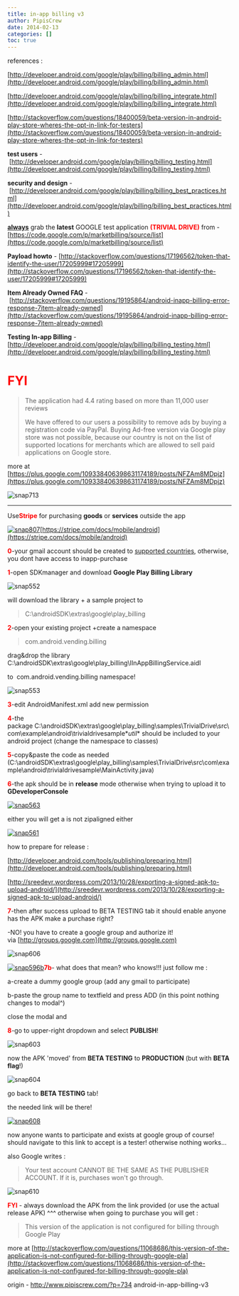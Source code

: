 ```yaml
---
title: in-app billing v3
author: PipisCrew
date: 2014-02-13
categories: []
toc: true
---
```


references :

[http://developer.android.com/google/play/billing/billing_admin.html](http://developer.android.com/google/play/billing/billing_admin.html)

[http://developer.android.com/google/play/billing/billing_integrate.html](http://developer.android.com/google/play/billing/billing_integrate.html)

[http://stackoverflow.com/questions/18400059/beta-version-in-android-play-store-wheres-the-opt-in-link-for-testers](http://stackoverflow.com/questions/18400059/beta-version-in-android-play-store-wheres-the-opt-in-link-for-testers)

**test users** - [http://developer.android.com/google/play/billing/billing_testing.html](http://developer.android.com/google/play/billing/billing_testing.html)

**security and design** - [http://developer.android.com/google/play/billing/billing_best_practices.html](http://developer.android.com/google/play/billing/billing_best_practices.html)

**<span style="text-decoration: underline;">always</span>** grab the **latest** GOOGLE test application <span style="color: #ff0000;">**(TRIVIAL DRIVE)**</span> from - [https://code.google.com/p/marketbilling/source/list](https://code.google.com/p/marketbilling/source/list)

**Payload howto** - [http://stackoverflow.com/questions/17196562/token-that-identify-the-user/17205999#17205999](http://stackoverflow.com/questions/17196562/token-that-identify-the-user/17205999#17205999)

**Item Already Owned FAQ** - [http://stackoverflow.com/questions/19195864/android-inapp-billing-error-response-7item-already-owned](http://stackoverflow.com/questions/19195864/android-inapp-billing-error-response-7item-already-owned)

**Testing In-app Billing** - [http://developer.android.com/google/play/billing/billing_testing.html](http://developer.android.com/google/play/billing/billing_testing.html)

# <span style="color: #ff0000;">**FYI**</span>

> The application had 4.4 rating based on more than 11,000 user reviews
> 
> We have offered to our users a possibility to remove ads by buying a registration code via PayPal. Buying Ad-free version via Google play store was not possible, because our country is not on the list of supported locations for merchants which are allowed to sell paid applications on Google store.

more at [https://plus.google.com/109338406398631174189/posts/NFZAm8MDpjz](https://plus.google.com/109338406398631174189/posts/NFZAm8MDpjz)

![](https://www.pipiscrew.com/wp-content/uploads/2014/01/snap713.png "snap713")

---

Use<span style="color: #ff0000;">**Stripe**</span> for purchasing **goods** or **services** outside the app

[![](https://www.pipiscrew.com/wp-content/uploads/2014/01/snap807.png "snap807")](https://www.pipiscrew.com/wp-content/uploads/2014/01/snap807.png)[https://stripe.com/docs/mobile/android](https://stripe.com/docs/mobile/android)

<span style="color: #ff0000;">**0**</span>-your gmail account should be created to [supported countries](https://support.google.com/googleplay/android-developer/answer/150324), otherwise, you dont have access to inapp-purchase

<span style="color: #ff0000;">**1**</span>-open SDKmanager and download **Google Play Billing Library**

![](https://www.pipiscrew.com/wp-content/uploads/2014/01/snap552.png "snap552")

will download the library + a sample project to

> C:\androidSDK\extras\google\play_billing

**<span style="color: #ff0000;">2</span>**-open your existing project
+create a namespace

> com.android.vending.billing

drag&drop the library
C:\androidSDK\extras\google\play_billing\IInAppBillingService.aidl

to  com.android.vending.billing namespace!

![](https://www.pipiscrew.com/wp-content/uploads/2014/01/snap553.png "snap553")

<span style="color: #ff0000;">**3**</span>-edit AndroidManifest.xml add new permission

> <uses-permission android:name="com.android.vending.BILLING"></uses-permission>

<span style="color: #ff0000;">**4**</span>-the package C:\androidSDK\extras\google\play_billing\samples\TrivialDrive\src\com\example\android\trivialdrivesample\**util** should be included to your android project (change the namespace to classes)

**<span style="color: #ff0000;">5</span>**-copy&paste the code as needed (C:\androidSDK\extras\google\play_billing\samples\TrivialDrive\src\com\example\android\trivialdrivesample\MainActivity.java)

**<span style="color: #ff0000;">6</span>**-the apk should be in **release** mode otherwise when trying to upload it to **GDeveloperConsole**

[![](https://www.pipiscrew.com/wp-content/uploads/2014/01/snap563.png "snap563")](https://www.pipiscrew.com/wp-content/uploads/2014/01/snap563.png)

either you will get a is not zipaligned either

[![](https://www.pipiscrew.com/wp-content/uploads/2014/01/snap561.png "snap561")](https://www.pipiscrew.com/wp-content/uploads/2014/01/snap561.png)

how to prepare for release :

[http://developer.android.com/tools/publishing/preparing.html](http://developer.android.com/tools/publishing/preparing.html)

[http://sreedevr.wordpress.com/2013/10/28/exporting-a-signed-apk-to-upload-android/](http://sreedevr.wordpress.com/2013/10/28/exporting-a-signed-apk-to-upload-android/)

**<span style="color: #ff0000;">7</span>**-then after success upload to BETA TESTING tab it should enable anyone has the APK make a purchase right?

-NO! you have to create a google group and authorize it! via [http://groups.google.com](http://groups.google.com)

![](https://www.pipiscrew.com/wp-content/uploads/2014/01/snap606.png "snap606")

[![](https://www.pipiscrew.com/wp-content/uploads/2014/01/snap596b1.png "snap596b")](https://www.pipiscrew.com/wp-content/uploads/2014/01/snap596b1.png)<span style="color: #ff0000;">**7b**</span>- what does that mean? who knows!!! just follow me :

a-create a dummy google group (add any gmail to participate)

b-paste the group name to textfield and press ADD (in this point nothing changes to modal^)

close the modal and

**<span style="color: #ff0000;">8</span>**-go to upper-right dropdown and select **PUBLISH**!

![](https://www.pipiscrew.com/wp-content/uploads/2014/01/snap603.png "snap603")

now the APK 'moved' from **BETA TESTING** to **PRODUCTION** (but with **BETA flag**!)

![](https://www.pipiscrew.com/wp-content/uploads/2014/01/snap6041.png "snap604")

go back to **BETA TESTING** tab!

the needed link will be there!

[![](https://www.pipiscrew.com/wp-content/uploads/2014/01/snap608.png "snap608")](https://www.pipiscrew.com/wp-content/uploads/2014/01/snap608.png)

now anyone wants to participate and exists at google group of course! should navigate to this link to accept is a tester! otherwise nothing works...

also Google writes :

> Your test account CANNOT BE THE SAME AS THE PUBLISHER ACCOUNT. If it is, purchases won't go through.

![](https://www.pipiscrew.com/wp-content/uploads/2014/01/snap6101.png "snap610")

**<span style="color: #ff0000;">FYI</span>** - always download the APK from the link provided (or use the actual release APK) ^^^ otherwise when going to purchase you will get :

> This version of the application is not configured for billing through Google Play

more at [http://stackoverflow.com/questions/11068686/this-version-of-the-application-is-not-configured-for-billing-through-google-pla](http://stackoverflow.com/questions/11068686/this-version-of-the-application-is-not-configured-for-billing-through-google-pla)

origin - http://www.pipiscrew.com/?p=734 android-in-app-billing-v3